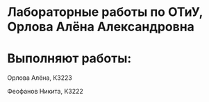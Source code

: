 # Лабораторные работы по ОТиУ, Орлова Алёна Александровна 
# Выполняют работы:
Орлова Алёна, К3223

Феофанов Никита, К3222
